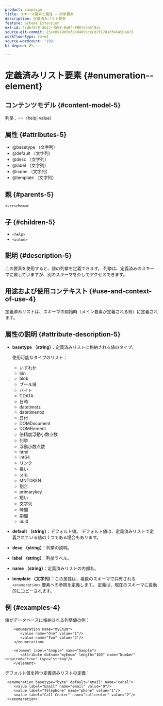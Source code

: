 ```yaml
---
product: campaign
title: スキーマ要素と属性 – 列挙要素
description: 定義済みリスト要素
feature: Schema Extension
exl-id: 4cd67278-2623-4508-9a9f-9007c6a5f8ac
source-git-commit: 254c89490fefa5d405bcecd2f1781df46450a873
workflow-type: tm+mt
source-wordcount: '198'
ht-degree: 8%

---
```


# 定義済みリスト要素 {#enumeration--element}


## コンテンツモデル {#content-model-5}

列挙：==（help| value）

## 属性 {#attributes-5}

* @basetype （文字列）
* @default （文字列）
* @desc （文字列）
* @label （文字列）
* @name （文字列）
* @template （文字列）

## 親 {#parents-5}

`<srcschema>`

## 子 {#children-5}

* `<help>`
* `<value>`

## 説明 {#description-5}

この要素を使用すると、値の列挙を定義できます。 列挙は、定義済みのスキーマに属していますが、別のスキーマを介してアクセスできます。

## 用途および使用コンテキスト {#use-and-context-of-use-4}

定義済みリストは、スキーマの開始時（メイン要素が定義される前）に定義されます。

## 属性の説明 {#attribute-description-5}

* **basetype （string）**：定義済みリストに格納される値のタイプ。

  使用可能なタイプのリスト：

   * いずれか
   * bin
   * blob
   * ブール値
   * バイト
   * CDATA
   * 日時
   * datetimetz
   * datetimenoz
   * 日付
   * DOMDocument
   * DOMElement
   * 倍精度浮動小数点数
   * 列挙
   * 浮動小数点数
   * html
   * int64
   * リンク
   * 長い
   * メモ
   * MNTOKEN
   * 割合
   * primarykey
   * 短い
   * 文字列
   * 時間
   * 期間
   * uuid

* **default （string）**：デフォルト値。 デフォルト値は、定義済みリストで定義されている値の 1 つである場合もあります。
* **desc （string）**：列挙の説明。
* **label （string）**：列挙ラベル。
* **name （string）**：定義済みリストの内部名。
* **template （文字列）**：この属性は、複数のスキーマで共有される `<enumeration>` 要素への参照を定義します。 定義は、現在のスキーマに自動的にコピーされます。

## 例 {#examples-4}

値がデータベースに格納される列挙値の例：

```
    <enumeration name="myEnum">
       <value name="One" value="1"/>
       <value name="Two" value="2"/>
    </enumeration>

    <element label="Sample" name="Sample">
       <attribute dbEnum="myEnum" length="100" name="Number" required="true" type="string"/>
    </element>
```

デフォルト値を持つ定義済みリストの定義：

```
 <enumeration basetype="byte" default="email" name="canal">
    <value label="Email" name="email" value="0"/> 
    <value label="Téléphone" name="phone" value="1"/>
    <value label="Call Center" name="callcenter" value="2"/>
 </enumeration>
```
